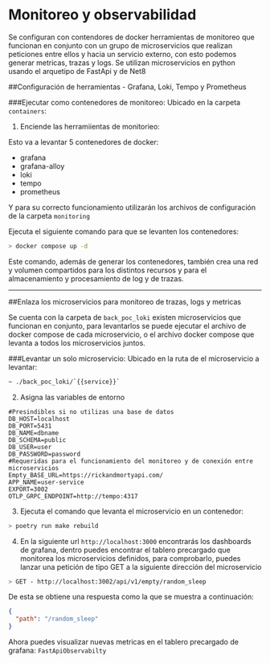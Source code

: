 # Monitoreo y observabilidad

Se configuran con contendores de docker herramientas de monitoreo que funcionan en conjunto con un grupo de microservicios que realizan peticiones entre ellos y hacia un servicio externo, con esto podemos generar metricas, trazas y logs. 
Se utilizan microservicios en python usando el arquetipo de FastApi y de Net8

##Configuración de herramientas - Grafana, Loki, Tempo y Prometheus

###Ejecutar como contenedores de monitoreo:
Ubicado en la carpeta `containers`:
1. Enciende las herramiientas de monitorieo:

Esto va a levantar 5 contenedores de docker: 
- grafana
- grafana-alloy
- loki
- tempo
- prometheus

Y para su correcto funcionamiento utilizarán los archivos de configuración de la carpeta `monitoring`

Ejecuta el siguiente comando para que se levanten los contenedores:
``` bash
> docker compose up -d
```
Este comando, además de generar los contenedores, también crea una red y volumen compartidos para los distintos recursos y para el almacenamiento y procesamiento de log y de trazas.

---

##Enlaza los microservicios para monitoreo de trazas, logs y metricas

Se cuenta con la carpeta de `back_poc_loki` existen microservicios que funcionan en conjunto, para levantarlos se puede ejecutar el archivo de docker compose de cada microservicio, o el archivo docker compose que levanta a todos los microservicios juntos. 

###Levantar un solo microservicio:
Ubicado en la ruta de el microservicio a levantar:
``` bash
~ ./back_poc_loki/`{{service}}`
```


2. Asigna las variables de entorno

```
#Presindibles si no utilizas una base de datos
DB_HOST=localhost
DB_PORT=5431
DB_NAME=dbname
DB_SCHEMA=public
DB_USER=user
DB_PASSWORD=password
#Requeridas para el funcionamiento del monitoreo y de conexión entre microservicios
Empty_BASE_URL=https://rickandmortyapi.com/
APP_NAME=user-service
EXPORT=3002
OTLP_GRPC_ENDPOINT=http://tempo:4317
```

3. Ejecuta el comando que levanta el microservicio en un contenedor:
``` bash
> poetry run make rebuild
```

4. En la siguiente url `http://localhost:3000` encontrarás los dashboards de grafana, dentro puedes encontrar el tablero precargado que monitorea los microservicios definidos, para comprobarlo, puedes lanzar una petición de tipo GET a la siguiente dirección del microservicio

``` bash
> GET - http://localhost:3002/api/v1/empty/random_sleep
```

De esta se obtiene una respuesta como la que se muestra a continuación:

``` json
{
  "path": "/random_sleep"
}
```

Ahora puedes visualizar nuevas metricas en el tablero precargado de grafana: `FastApiObservabilty`